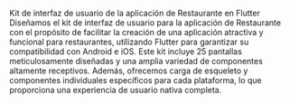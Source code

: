 Kit de interfaz de usuario de la aplicación de Restaurante en Flutter
Diseñamos el kit de interfaz de usuario para la aplicación de Restaurante con el propósito de facilitar la creación de una aplicación atractiva y funcional para restaurantes, utilizando Flutter para garantizar su compatibilidad con Android e iOS. Este kit incluye 25 pantallas meticulosamente diseñadas y una amplia variedad de componentes altamente receptivos. Además, ofrecemos carga de esqueleto y componentes individuales específicos para cada plataforma, lo que proporciona una experiencia de usuario nativa completa.

